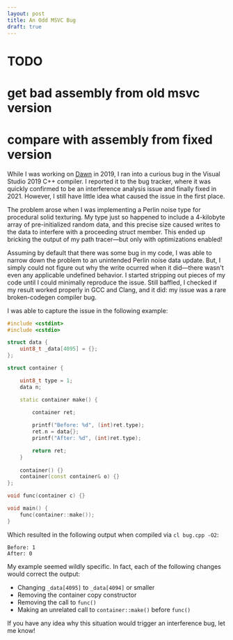 ```yaml
---
layout: post
title: An Odd MSVC Bug
draft: true
---
```


# TODO
#     get bad assembly from old msvc version 
#     compare with assembly from fixed version 

While I was working on [Dawn](/projects/dawn) in 2019, I ran into a curious bug in the Visual Studio 2019 C++ compiler. I reported it to the bug tracker, where it was quickly confirmed to be an interference analysis issue and finally fixed in 2021. However, I still have little idea what caused the issue in the first place.

The problem arose when I was implementing a Perlin noise type for procedural solid texturing. My type just so happened to include a 4-kilobyte array of pre-initialized random data, and this precise size caused writes to the data to interfere with a proceeding struct member. This ended up bricking the output of my path tracer&mdash;but only with optimizations enabled!

Assuming by default that there was some bug in my code, I was able to narrow down the problem to an unintended Perlin noise data update. But, I simply could not figure out why the write ocurred when it did&mdash;there wasn't even any applicable undefined behavior. I started stripping out pieces of my code until I could minimally reproduce the issue. Still baffled, I checked if my result worked properly in GCC and Clang, and it did: my issue was a rare broken-codegen compiler bug. 

I was able to capture the issue in the following example:
```c++
#include <cstdint>
#include <cstdio>

struct data {
	uint8_t _data[4095] = {};
};

struct container {

	uint8_t type = 1;
	data n;

	static container make() {

		container ret;
		
        printf("Before: %d", (int)ret.type);
		ret.n = data{};
		printf("After: %d", (int)ret.type);

		return ret;
	}
	
	container() {}
	container(const container& o) {}
};

void func(container c) {}

void main() {
	func(container::make());
}
```
Which resulted in the following output when compiled via `cl bug.cpp -O2`:
```
Before: 1
After: 0
```

My example seemed wildly specific. In fact, each of the following changes would correct the output:
- Changing `_data[4095]` to `_data[4094]` or smaller
- Removing the container copy constructor
- Removing the call to `func()`
- Making an unrelated call to `container::make()` before `func()`

If you have any idea why this situation would trigger an interference bug, let me know!
